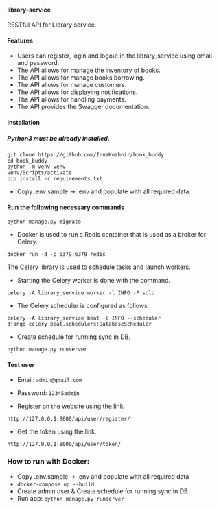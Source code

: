 #### library-service

RESTful API for Library service.

 #### Features
* Users can register, login and logout in the library_service using email and password.
* The API allows for manage the inventory of books.
* The API allows for manage books borrowing.
* The API allows for manage customers.
* The API allows for displaying notifications.
* The API allows for handling payments.
* The API provides the Swagger documentation.

#### Installation
##### Python3 must be already installed.
```
git clone https://github.com/InnaKushnir/book_buddy
cd book_buddy
python -m venv venv
venv/Scripts/activate
pip install -r requirements.txt
```
* Copy .env.sample -> .env and populate with all required data.

#### Run the following necessary commands
```
python manage.py migrate
```

* Docker is used to run a Redis container that is used as a broker for Celery.
```
docker run -d -p 6379:6379 redis
```
The Celery library is used to schedule tasks and launch workers.
* Starting the Celery worker is done with the command.
```
celery -A library_service worker -l INFO -P solo
```
* The Celery scheduler is configured as follows.
```
celery -A library_service beat -l INFO --scheduler django_celery_beat.schedulers:DatabaseScheduler
```
* Create schedule for running sync in DB.
```
python manage.py runserver
```
#### Test user

* Email: `admin@gmail.com`
* Password: `12345admin`

* Register on the website using the link.

`http://127.0.0.1:8000/api/user/register/`

* Get the token using the link. 

`http://127.0.0.1:8000/api/user/token/`



### How to run with Docker:

- Copy .env.sample -> .env and populate with all required data
- `docker-compose up --build`
- Create admin user & Create schedule for running sync in DB
- Run app: `python manage.py runserver`
